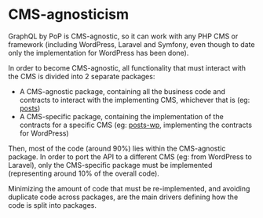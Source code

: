 # CMS-agnosticism

GraphQL by PoP is CMS-agnostic, so it can work with any PHP CMS or framework (including WordPress, Laravel and Symfony, even though to date only the implementation for WordPress has been done).

In order to become CMS-agnostic, all functionality that must interact with the CMS is divided into 2 separate packages:

- A CMS-agnostic package, containing all the business code and contracts to interact with the implementing CMS, whichever that is (eg: [posts](https://github.com/GatoGraphQL/GatoGraphQL/tree/master/layers/Schema/packages/posts))
- A CMS-specific package, containing the implementation of the contracts for a specific CMS (eg: [posts-wp](https://github.com/GatoGraphQL/GatoGraphQL/tree/master/layers/Schema/packages/posts-wp), implementing the contracts for WordPress)

Then, most of the code (around 90%) lies within the CMS-agnostic package. In order to port the API to a different CMS (eg: from WordPress to Laravel), only the CMS-specific package must be implemented (representing around 10% of the overall code).

Minimizing the amount of code that must be re-implemented, and avoiding duplicate code across packages, are the main drivers defining how the code is split into packages.
